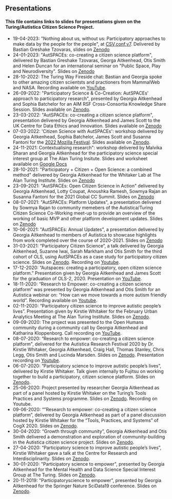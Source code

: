 ## Presentations

#### This file contains links to slides for presentations given on the Turing/Autistica Citizen Science Project. 

* 19-04-2023: "Nothing about us, without us: Participatory approaches to make data by the people for the people", at [CSV,conf,v7](https://csvconf.com/speakers/). Delivered by Bastian Greshake Tzovaras, slides on [Zenodo](https://zenodo.org/record/7843909)
* 24-01-2023: "AutSPACEs: co-creating a citizen science platform", delivered by Bastian Greshake Tzovaras, Georga Aitkenhead, Otis Smith and Helen Duncan for an international seminar on "Public Space, Play and Neurodiversity". Slides on [Zenodo](https://zenodo.org/record/7550764) 
* 28-10-2022: The Turing Way Fireside chat: Bastian and Georgia spoke to other amazing citizen sciientsts and practioners from MammalWeb and NASA. Recording available on [YouTube](https://www.youtube.com/watch?v=DaPydydUcOc&list=PLBxcQEfGu3DmBcSmt9GVfo4wN1KP1y2yl&index=10).
* 26-09-2022: "Participatory Science & Co-Creation: AutSPACEs' approach to participatory research", presented by Georgia Aitkenhead and Sophia Batchelor for an AIM RSF Cross-Consortia Knowledge Share Session. Slides available on [Zenodo](https://zenodo.org/record/7113771). 
* 23-03-2022: "AutSPACEs: co-creating a citizen science platform", presentation delivered by Georgia Aitkenhead and James Scott to the UK Centre for Data Ethics anad Innovation. Slides available on [Zenodo](https://zenodo.org/record/6411932)
* 07-03-2022: 'Citizen Science with AutSPACEs': workshop delivered by Georgia Aitkenhead, Sophia Batchelor, James Scott and Susanna Fantoni for the [2022 Mozilla Festival](https://www.mozillafestival.org/en/#/). Slides available on [Zenodo](https://zenodo.org/record/6337903).
* 24-11-2021: Contextualising research": workshop delivered by Malvika Sharan and Georgia Aitkenhead for the participatory science special interest group at The Alan Turing Insitute. Slides and worksheet available on [Google Docs](https://drive.google.com/drive/folders/1YtMQLcM7CIKZJQyKFG5vpdHTUT1RNdjW)
* 28-10-2021: "Participatory + Citizen + Open Science: a combined method" delivered by Georgia Aitkenhead for the Whitaker Lab at The Alan Turing Institute. Slides on [Zenodo](https://zenodo.org/record/5615381)
* 23-09-2021: "AutSPACEs: Open Citizen Science in Action" delivered by Georgia Aitkenhead, Lotty Coupat, Anoushka Ramesh, Sowmya Rajan an Susanna Fantoni for the 2021 Global CC Summit. Slides on [Zenodo](https://zenodo.org/record/5524890) 
* 08-07-2021: "AutSPACEs: Platform Updates", a presentation delivered by Sowmya Rajan to community memebers of the Autistica/Turing Citizen Science Co-Working meet-up to provide an overview of the working of basic MVP and other platform development updates. Slides on [Zenodo](https://zenodo.org/record/5094650)
* 10-06-2021: "AutSPACEs: Annual Updates", a presentation delivered by Georgia Aitkenhead to members of Autistica to showcase highlights from work completed over the course of 2020-2021. Slides on [Zenodo](https://zenodo.org/record/4922526)
* 31-03-2021: “Participatory Citizen Science”, a talk delivered by Georgia Aitkenhead, Suzanne Iwai, Sarah Markham and Otis Smith for the third cohort of OLS, using AutSPACEs as a case study for participatory citizen science. Slides on [Zenodo](https://zenodo.org/record/4651431). Recording on [Youtube](https://www.youtube.com/watch?v=Vizk7fni5Eo).
* 17-12-2020: “Autspaces: creating a participatory, open citizen science platform.” Presentation given by Georgia Aitkenhead and James Scott for the graduation of OLS-2, 2020. Presentation on [YouTube](https://www.youtube.com/watch?v=wv8_0iOMpGs).
* 18-11-2020: “Research to Empower: co-creating a citizen science platform” was presented by Georgia Aitkenhead and Otis Smith for an Autistica webinar on: “How can we move towards a more autism friendly world”. Recording available on [Youtube](https://www.youtube.com/watch?v=QDWpykMPxQ8). 
* 02-11-2020: “Participatory citizen science to improve autistic people’s lives”. Presentation given by Kirstie Whitaker for the February Urban Analytics Meeting at The Alan Turing Institute. Slides on [Zenodo](https://zenodo.org/record/3661469).
* 09-09-2020: The project was presented to the Open Humans community during a community call by Georgia Aitkenhead and Katharina Kloppenborg. Call recording on [YouTube](https://www.youtube.com/watch?v=YeVML0j8XoE).
* 08-07-2020: “Research to empower: co-creating a citizen science platform", delivered for the Autistica Research Festival 2020 by Dr. Kirstie Whitaker, Georgia Aitkenhead, Craig Hall, Thomas Stanley, Chris Legg, Otis Smith and Lucinda Marsden. Slides on [Zenodo](https://zenodo.org/record/3935849#.XxV_5fLTXyg). Presentation recording on [Youtube](https://www.youtube.com/watch?v=6UhMZJHULwA). 
* 06-07-2020: “Participatory science to improve autistic people’s lives”, delivered by Kirstie Whitaker. Talk given internally to Fujitsu on working together to build a participatory, citizen science platform. Slides on [Zenodo](https://zenodo.org/record/3931533).
* 25-06-2020: Project presented by researcher Georgia Aitkenhead as part of a panel hosted by Kirstie Whitaker on the Turing’s Tools Practices and Systems programme. Slides on [Zenodo](https://zenodo.org/record/3886558). Recording on Youtube.
* 09-06-2020: “”Research to empower: co-creating a citizen science platform”, delivered by Georgia Aitkenhead as part of a panel discussion hosted by Kirstie Whitaker for the “Tools, Practices, and Systems” of CogX 2020. Slides on [Zenodo](https://zenodo.org/record/3885494).
* 30-04-2020: “Growth through community”, Georgia Aitkenhead and Otis Smith delivered a demonstration and exploration of community-building in the Autistica citizen science project. Slides on [Zenodo](https://zenodo.org/record/3865057). 
* 27-04-2020: “Participatory science to improve autistic people’s lives”, Kirstie Whitaker gave a talk at the Centre for Research and Interdisciplinarity. Slides on [Zenodo](https://zenodo.org/record/3766923#.XrvZnsbTXy).
* 30-01-2020: "Participatory science to empower", presented by Georgia Aitkenhead for the Mental Health and Data Science Special Interest Group at The Turing. Slides on [Zenodo](https://zenodo.org/record/3743441#.XozAYxfTXxs).
* 20-11-2019: "Participatoryscience to empower", presented by Georgia Aitkenhead for the Springer Nature SciData19 conference. Slides on [Zenodo](https://zenodo.org/record/3530454#.Xoc_PxfTXx4). 


 










